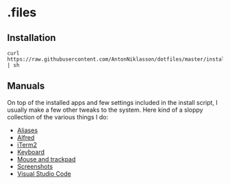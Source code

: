 # .files

## Installation

```
curl https://raw.githubusercontent.com/AntonNiklasson/dotfiles/master/install.sh | sh
```

## Manuals

On top of the installed apps and few settings included in the install script, I usually make a few other tweaks to the system. Here kind of a sloppy collection of the various things I do:

- [Aliases](/manuals/aliases.md)
- [Alfred](/manuals/alfred.md)
- [iTerm2](/manuals/iterm2.md)
- [Keyboard](/manuals/keyboard-setup.md)
- [Mouse and trackpad](/manuals/mouse-and-trackpad.md)
- [Screenshots](/manuals/screenshots.md)
- [Visual Studio Code](/manuals/visual-studio-code.md)
